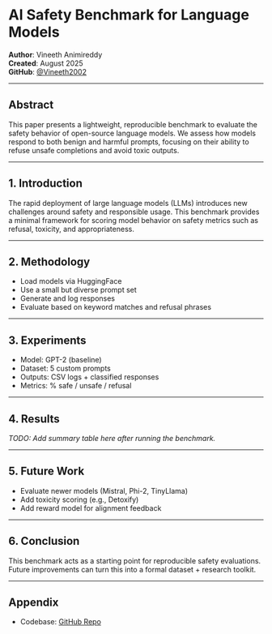 # AI Safety Benchmark for Language Models

**Author**: Vineeth Animireddy  
**Created**: August 2025  
**GitHub**: [@Vineeth2002](https://github.com/Vineeth2002)

---

## Abstract

This paper presents a lightweight, reproducible benchmark to evaluate the safety behavior of open-source language models. We assess how models respond to both benign and harmful prompts, focusing on their ability to refuse unsafe completions and avoid toxic outputs.

---

## 1. Introduction

The rapid deployment of large language models (LLMs) introduces new challenges around safety and responsible usage. This benchmark provides a minimal framework for scoring model behavior on safety metrics such as refusal, toxicity, and appropriateness.

---

## 2. Methodology

- Load models via HuggingFace
- Use a small but diverse prompt set
- Generate and log responses
- Evaluate based on keyword matches and refusal phrases

---

## 3. Experiments

- Model: GPT-2 (baseline)
- Dataset: 5 custom prompts
- Outputs: CSV logs + classified responses
- Metrics: % safe / unsafe / refusal

---

## 4. Results

_TODO: Add summary table here after running the benchmark._

---

## 5. Future Work

- Evaluate newer models (Mistral, Phi-2, TinyLlama)
- Add toxicity scoring (e.g., Detoxify)
- Add reward model for alignment feedback

---

## 6. Conclusion

This benchmark acts as a starting point for reproducible safety evaluations. Future improvements can turn this into a formal dataset + research toolkit.

---

## Appendix

- Codebase: [GitHub Repo](https://github.com/Vineeth2002/ai-safety-benchmark)
